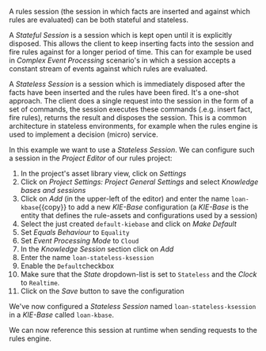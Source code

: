 
A rules session (the session in which facts are inserted and against which rules are evaluated) can be both stateful and stateless.

A *Stateful Session* is a session which is kept open until it is explicitly disposed. This allows the client to keep inserting facts into the session and fire rules against for a longer period of time. This can for example be used in *Complex Event Processing* scenario's in which a session accepts a constant stream of events against which rules are evaluated.

A *Stateless Session* is a session which is immediately disposed after the facts have been inserted and the rules have been fired. It's a one-shot approach. The client does a single request into the session in the form of a set of commands, the session executes these commands (.e.g. insert fact, fire rules), returns the result and disposes the session. This is a common architecture in stateless environments, for example when the rules engine is used to implement a decision (micro) service.

In this example we want to use a *Stateless Session*. We can configure such a session in the *Project Editor* of our rules project:

1. In the project's asset library view, click on *Settings*
2. Click on *Project Settings: Project General Settings* and select *Knowledge bases and sessions*
3. Click on *Add* (in the upper-left of the editor) and enter the name `loan-kbase`{{copy}} to add a new *KIE-Base* configuration (a *KIE-Base* is the entity that defines the rule-assets and configurations used by a session)
4. Select the just created `default-kiebase` and click on *Make Default*
4. Set *Equals Behaviour* to `Equality`
5. Set *Event Processing Mode* to `Cloud`
6. In the *Knowledge Session* section click on *Add*
7. Enter the name `loan-stateless-ksession`
8. Enable the `Default`checkbox
8. Make sure that the *State* dropdown-list is set to `Stateless` and the *Clock* to `Realtime`.
9. Click on the *Save* button to save the configuration

We've now configured a *Stateless Session* named `loan-stateless-ksession` in a *KIE-Base* called `loan-kbase`.

We can now reference this session at runtime when sending requests to the rules engine.
